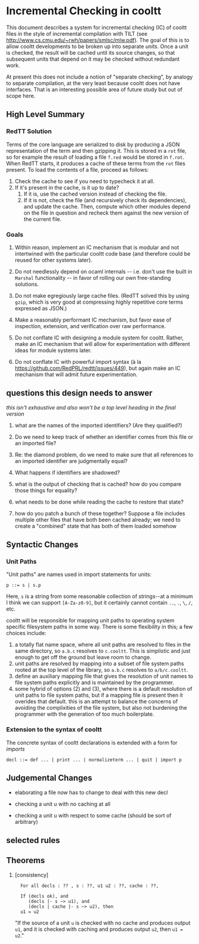 # Incremental Checking in cooltt

This document describes a system for incremental checking (IC) of cooltt
files in the style of incremental compilation with TILT (see
http://www.cs.cmu.edu/~rwh/papers/smlsc/mlw.pdf). The goal of this is to
allow cooltt developments to be broken up into separate _units_. Once a
unit is checked, the result will be cached until its source changes, so
that subsequent units that depend on it may be checked without redundant
work.

At present this does not include a notion of "separate checking", by
analogy to separate compilation, at the very least because cooltt does not
have interfaces. That is an interesting possible area of future study but
out of scope here.

## High Level Summary

### RedTT Solution
Terms of the core language are serialized to disk by producing a JSON
representation of the term and then gzipping it. This is stored in a `rot`
file, so for example the result of loading a file `f.red` would be stored
in `f.rot`. When RedTT starts, it produces a cache of these terms from the
`rot` files present. To load the contents of a file, proceed as follows:

1. Check the cache to see if you need to typecheck it at all.
1. If it's present in the cache, is it up to date?
    1. If it is, use the cached version instead of checking the file.
    1. If it is not, check the file (and recursively check its
       dependencies), and update the cache. Then, compute which other
       modules depend on the file in question and recheck them against the
       new version of the current file.

### Goals
1. Within reason, implement an IC mechanism that is modular and not
  intertwined with the particular cooltt code base (and therefore could be
  reused for other systems later).

1. Do not needlessly depend on ocaml internals -- i.e. don't use the built
  in `Marshal` functionality -- in favor of rolling our own free-standing
  solutions.

1. Do not make egregiously large cache files. (RedTT solved this by using
  `gzip`, which is very good at compressing highly repetitive core terms
  expressed as JSON.)

1. Make a reasonably performant IC mechanism, but favor ease of inspection,
  extension, and verification over raw performance.

1. Do not conflate IC with designing a module system for cooltt. Rather,
   make an IC mechanism that will allow for experimentation with different
   ideas for module systems later.

1. Do not conflate IC with powerful import syntax (à la
   https://github.com/RedPRL/redtt/issues/449), but again make an IC
   mechanism that will admit future experimentation.

## questions this design needs to answer

*this isn't exhaustive and also won't be a top level heading in the final
version*

1. what are the names of the imported identifiers? (Are they qualified?)
1. Do we need to keep track of whether an identifier comes from this file
   or an imported file?
1. Re: the diamond problem, do we need to make sure that all references to
   an imported identifier are judgmentally equal?
1. What happens if identifiers are shadowed?

1. what is the output of checking that is cached? how do you compare those
   things for equality?
1. what needs to be done while reading the cache to restore that state?
1. how do you patch a bunch of these together? Suppose a file includes
   multiple other files that have both been cached already; we need to
   create a "combined" state that has both of them loaded somehow

## Syntactic Changes

### Unit Paths
"Unit paths" are names used in import statements for units:

```
p ::= s | s.p
```
Here, `s` is a string from some reasonable collection of strings--at a
minimum I think we can support `[A-Za-z0-9]`, but it certainly cannot
contain `..`, `.`, `\`, `/`, etc.

cooltt will be responsible for mapping unit paths to operating system
specific filesystem paths in some way. There is some flexibility in this; a
few choices include:

1. a totally flat name space, where all unit paths are resolved to files in
   the same directory, so `a.b.c` resolves to `c.cooltt`. This is
   simplistic and just enough to get off the ground but leave room to
   change.
1. unit paths are resolved by mapping into a subset of file system paths
   rooted at the top level of the library, so `a.b.c` resolves to
   `a/b/c.cooltt`.
1. define an auxiliary mapping file that gives the resolution of unit names
   to file system paths explicitly and is maintained by the programmer.
1. some hybrid of options (2) and (3), where there is a default resolution
   of unit paths to file system paths, but if a mapping file is present
   then it overides that default. this is an attempt to balance the
   concerns of avoiding the complixities of the file system, but also not
   burdening the programmer with the generation of too much boilerplate.

### Extension to the syntax of cooltt

The concrete syntax of cooltt declarations is extended with a form for
_imports_

```
decl ::= def ... | print ... | normalizeterm ... | quit | import p
```

## Judgemental Changes

 - elaborating a file now has to change to deal with this new decl

 - checking a unit u with no caching at all

 - checking a unit u with respect to some cache (should be sort of arbitrary)

## selected rules

## Theorems

1. [consistency]

   ```
     For all decls : ?? , s : ??, u1 u2 : ??, cache : ??,

     If (decls ok), and
	    (decls |- s ~> u1), and
		(decls | cache |- s ~> u2), then
     u1 = u2
   ```

	"If the source of a unit `u` is checked with no cache and produces
	output `u1`, and it is checked with caching and produces output `u2`,
	then `u1 = u2`."
